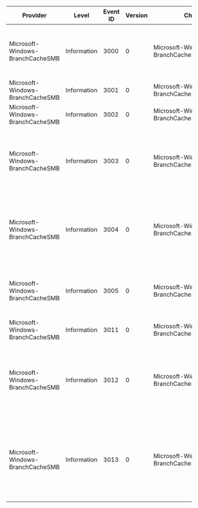 Provider                          |  Level        |  Event ID  |  Version  |  Channel                                       |  Task  |  Opcode  |  Keyword          |  Message
----------------------------------|---------------|------------|-----------|------------------------------------------------|--------|----------|-------------------|-------------------------------------------------------------------------------------------------------------------------------------------------------------------
Microsoft-Windows-BranchCacheSMB  |  Information  |  3000      |  0        |  Microsoft-Windows-BranchCacheSMB/Operational  |        |          |  SMB BranchCache  |  SMB BranchCache was enabled with min hash version {MinHashVersion} and max hash version {MaxHashVersion}.
Microsoft-Windows-BranchCacheSMB  |  Information  |  3001      |  0        |  Microsoft-Windows-BranchCacheSMB/Operational  |        |          |  SMB BranchCache  |
Microsoft-Windows-BranchCacheSMB  |  Information  |  3002      |  0        |  Microsoft-Windows-BranchCacheSMB/Analytic     |        |          |  SMB BranchCache  |  SMB BranchCache prefetch began for file {Path}.
Microsoft-Windows-BranchCacheSMB  |  Information  |  3003      |  0        |  Microsoft-Windows-BranchCacheSMB/Analytic     |        |          |  SMB BranchCache  |  SMB BranchCache prefetch ended for file {Path} (content handle {ContentHandle}) with an expected result of {ResultCode}. {Result}
Microsoft-Windows-BranchCacheSMB  |  Information  |  3004      |  0        |  Microsoft-Windows-BranchCacheSMB/Operational  |        |          |  SMB BranchCache  |  SMB BranchCache prefetch ended for file {Path} (content handle {ContentHandle}) with an unexpected result of {ResultCode}. {Result}
Microsoft-Windows-BranchCacheSMB  |  Information  |  3005      |  0        |  Microsoft-Windows-BranchCacheSMB/Operational  |        |          |  SMB BranchCache  |  A summary of the Client Side Caching counters has been generated. The counter list can be found in the event details.
Microsoft-Windows-BranchCacheSMB  |  Information  |  3011      |  0        |  Microsoft-Windows-BranchCacheSMB/Analytic     |        |          |  SMB BranchCache  |
Microsoft-Windows-BranchCacheSMB  |  Information  |  3012      |  0        |  Microsoft-Windows-BranchCacheSMB/Analytic     |        |          |  SMB BranchCache  |  SMB BranchCache prefetch closed {CloseHandleCount} handle(s) with remaining {OpenHandleCount} open handle(s) with an expected result of {ResultCode}. {Result}
Microsoft-Windows-BranchCacheSMB  |  Information  |  3013      |  0        |  Microsoft-Windows-BranchCacheSMB/Operational  |        |          |  SMB BranchCache  |  SMB BranchCache prefetch closed {CloseHandleCount} handle(s) with remaining {OpenHandleCount} open handle(s) with  an unexpected result of {ResultCode}. {Result}